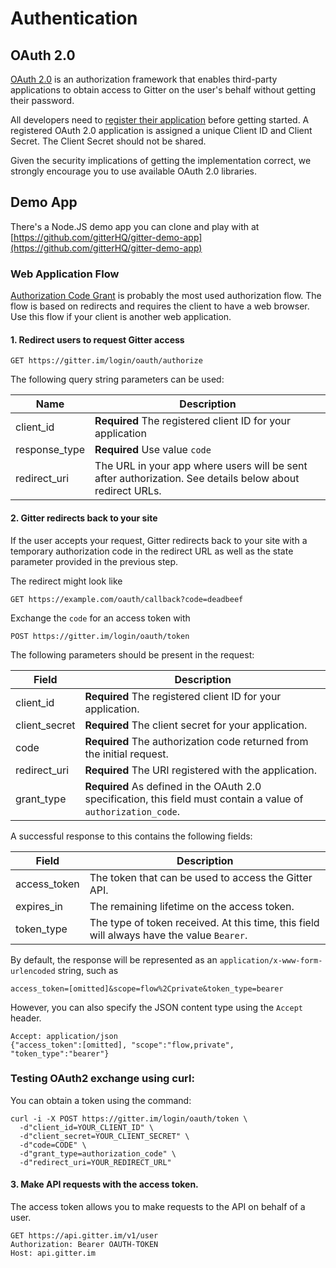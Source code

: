 # Authentication

## OAuth 2.0

[OAuth 2.0](http://tools.ietf.org/html/rfc6749) is an authorization framework that enables third-party applications to obtain access to Gitter on the user's behalf without getting their password.

All developers need to [register their application](https://developer.gitter.im/apps) before getting started. A registered OAuth 2.0 application is assigned a unique Client ID and Client Secret. The Client Secret should not be shared.

Given the security implications of getting the implementation correct, we strongly encourage you to use available OAuth 2.0 libraries.

## Demo App

There's a Node.JS demo app you can clone and play with at [https://github.com/gitterHQ/gitter-demo-app](https://github.com/gitterHQ/gitter-demo-app)

### Web Application Flow

[Authorization Code Grant](http://tools.ietf.org/html/rfc6749#section-4.1) is probably the most used authorization flow. The flow is based on redirects and requires the client to have a web browser. Use this flow if your client is another web application.

#### 1. Redirect users to request Gitter access

```
GET https://gitter.im/login/oauth/authorize
```


The following query string parameters can be used:

| Name          | Description  |
| ------------- | ------------ |
| client_id     | **Required** The registered client ID for your application |
| response_type | **Required** Use value `code` |
| redirect_uri  | The URL in your app where users will be sent after authorization. See details below about redirect URLs. |

#### 2. Gitter redirects back to your site

If the user accepts your request, Gitter redirects back to your site with a temporary authorization code in the redirect URL as well as the state parameter provided in the previous step.

The redirect might look like

```
GET https://example.com/oauth/callback?code=deadbeef
```

Exchange the `code` for an access token with

```
POST https://gitter.im/login/oauth/token
```

The following parameters should be present in the request:

| Field          | Description                       |
| -------------- | --------------------------------- |
| client_id      | **Required** The registered client ID for your application. |
| client_secret  | **Required** The client secret for your application. |
| code           | **Required** The authorization code returned from the initial request. |
| redirect_uri   | **Required** The URI registered with the application. |
| grant_type     | **Required** As defined in the OAuth 2.0 specification, this field must contain a value of `authorization_code`. |

A successful response to this contains the following fields:

| Field          | Description                       |
| -------------- | --------------------------------- |
| access_token   | The token that can be used to access the Gitter API. |
| expires_in     | The remaining lifetime on the access token. |
| token_type     | The type of token received. At this time, this field will always have the value `Bearer`. |

By default, the response will be represented as an `application/x-www-form-urlencoded` string, such as

    access_token=[omitted]&scope=flow%2Cprivate&token_type=bearer

However, you can also specify the JSON content type using the `Accept` header.

    Accept: application/json
    {"access_token":[omitted], "scope":"flow,private", "token_type":"bearer"}
    
### Testing OAuth2 exchange using curl:

You can obtain a token using the command:

```
curl -i -X POST https://gitter.im/login/oauth/token \
  -d"client_id=YOUR_CLIENT_ID" \
  -d"client_secret=YOUR_CLIENT_SECRET" \
  -d"code=CODE" \
  -d"grant_type=authorization_code" \
  -d"redirect_uri=YOUR_REDIRECT_URL"
```

#### 3. Make API requests with the access token.

The access token allows you to make requests to the API on behalf of a user.

    GET https://api.gitter.im/v1/user
    Authorization: Bearer OAUTH-TOKEN
    Host: api.gitter.im
